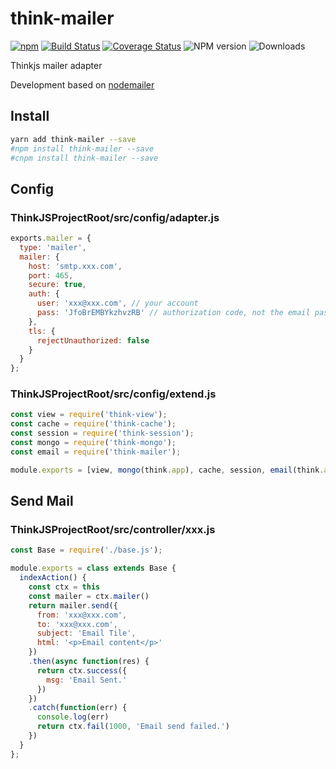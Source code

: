# think-mailer
[![npm](https://img.shields.io/npm/v/think-mailer.svg?style=flat-square)](https://www.npmjs.com/package/think-mailer)
[![Build Status](https://travis-ci.org/thinkjs/think-mailer.svg?branch=master)](https://travis-ci.org/thinkjs/think-mailer)
[![Coverage Status](https://coveralls.io/repos/github/mlinquan/think-mailer/badge.svg?branch=master)](https://coveralls.io/github/mlinquan/think-mailer?branch=master)
![NPM version](https://badge.fury.io/js/think-mailer.svg)
![Downloads](http://img.shields.io/npm/dm/think-mailer.svg?style=flat)

Thinkjs mailer adapter

Development based on [nodemailer](https://www.npmjs.com/package/nodemailer)

## Install
```bash
yarn add think-mailer --save
#npm install think-mailer --save
#cnpm install think-mailer --save
```


## Config
### ThinkJSProjectRoot/src/config/adapter.js
```js
exports.mailer = {
  type: 'mailer',
  mailer: {
    host: 'smtp.xxx.com',
    port: 465,
    secure: true,
    auth: {
      user: 'xxx@xxx.com', // your account
      pass: 'JfoBrEMBYkzhvzRB' // authorization code, not the email password
    },
    tls: {
      rejectUnauthorized: false
    }
  }
};
```


### ThinkJSProjectRoot/src/config/extend.js
```js
const view = require('think-view');
const cache = require('think-cache');
const session = require('think-session');
const mongo = require('think-mongo');
const email = require('think-mailer');

module.exports = [view, mongo(think.app), cache, session, email(think.app)];
```


## Send Mail
### ThinkJSProjectRoot/src/controller/xxx.js
```js
const Base = require('./base.js');

module.exports = class extends Base {
  indexAction() {
    const ctx = this
    const mailer = ctx.mailer()
    return mailer.send({
      from: 'xxx@xxx.com',
      to: 'xxx@xxx.com',
      subject: 'Email Tile',
      html: '<p>Email content</p>'
    })
    .then(async function(res) {
      return ctx.success({
        msg: 'Email Sent.'
      })
    })
    .catch(function(err) {
      console.log(err)
      return ctx.fail(1000, 'Email send failed.')
    })
  }
};
```
